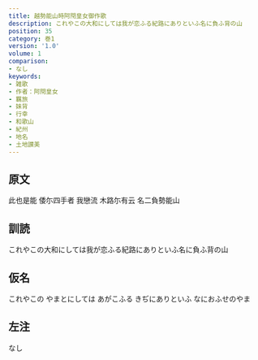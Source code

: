 ```yaml
---
title: 越勢能山時阿閇皇女御作歌
description: これやこの大和にしては我が恋ふる紀路にありといふ名に負ふ背の山
position: 35
category: 巻1
version: '1.0'
volume: 1
comparison:
- なし
keywords:
- 雑歌
- 作者：阿閇皇女
- 羈旅
- 妹背
- 行幸
- 和歌山
- 紀州
- 地名
- 土地讃美
---
```


## 原文

此也是能 倭尓四手者 我戀流 木路尓有云 名二負勢能山

## 訓読

これやこの大和にしては我が恋ふる紀路にありといふ名に負ふ背の山

## 仮名

これやこの やまとにしては あがこふる きぢにありといふ なにおふせのやま

## 左注

なし
